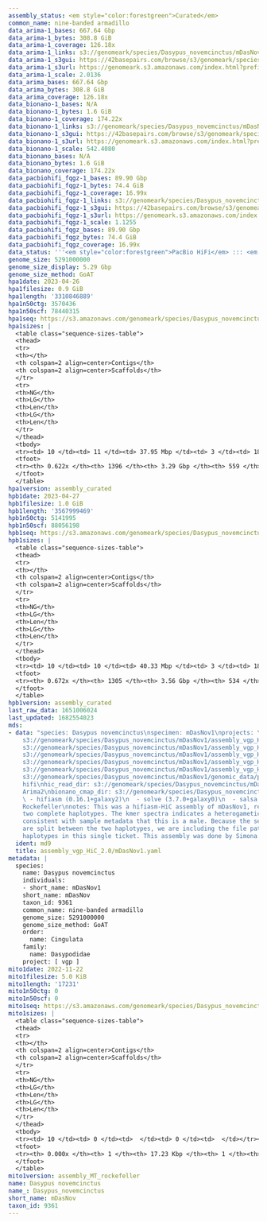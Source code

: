 ```yaml
---
assembly_status: <em style="color:forestgreen">Curated</em>
common_name: nine-banded armadillo
data_arima-1_bases: 667.64 Gbp
data_arima-1_bytes: 308.8 GiB
data_arima-1_coverage: 126.18x
data_arima-1_links: s3://genomeark/species/Dasypus_novemcinctus/mDasNov1/genomic_data/arima/<br>
data_arima-1_s3gui: https://42basepairs.com/browse/s3/genomeark/species/Dasypus_novemcinctus/mDasNov1/genomic_data/arima/
data_arima-1_s3url: https://genomeark.s3.amazonaws.com/index.html?prefix=species/Dasypus_novemcinctus/mDasNov1/genomic_data/arima/
data_arima-1_scale: 2.0136
data_arima_bases: 667.64 Gbp
data_arima_bytes: 308.8 GiB
data_arima_coverage: 126.18x
data_bionano-1_bases: N/A
data_bionano-1_bytes: 1.6 GiB
data_bionano-1_coverage: 174.22x
data_bionano-1_links: s3://genomeark/species/Dasypus_novemcinctus/mDasNov1/genomic_data/bionano/<br>
data_bionano-1_s3gui: https://42basepairs.com/browse/s3/genomeark/species/Dasypus_novemcinctus/mDasNov1/genomic_data/bionano/
data_bionano-1_s3url: https://genomeark.s3.amazonaws.com/index.html?prefix=species/Dasypus_novemcinctus/mDasNov1/genomic_data/bionano/
data_bionano-1_scale: 542.4080
data_bionano_bases: N/A
data_bionano_bytes: 1.6 GiB
data_bionano_coverage: 174.22x
data_pacbiohifi_fqgz-1_bases: 89.90 Gbp
data_pacbiohifi_fqgz-1_bytes: 74.4 GiB
data_pacbiohifi_fqgz-1_coverage: 16.99x
data_pacbiohifi_fqgz-1_links: s3://genomeark/species/Dasypus_novemcinctus/mDasNov1/genomic_data/pacbio_hifi/<br>
data_pacbiohifi_fqgz-1_s3gui: https://42basepairs.com/browse/s3/genomeark/species/Dasypus_novemcinctus/mDasNov1/genomic_data/pacbio_hifi/
data_pacbiohifi_fqgz-1_s3url: https://genomeark.s3.amazonaws.com/index.html?prefix=species/Dasypus_novemcinctus/mDasNov1/genomic_data/pacbio_hifi/
data_pacbiohifi_fqgz-1_scale: 1.1255
data_pacbiohifi_fqgz_bases: 89.90 Gbp
data_pacbiohifi_fqgz_bytes: 74.4 GiB
data_pacbiohifi_fqgz_coverage: 16.99x
data_status: '''<em style="color:forestgreen">PacBio HiFi</em> ::: <em style="color:forestgreen">Arima</em>'''
genome_size: 5291000000
genome_size_display: 5.29 Gbp
genome_size_method: GoAT
hpa1date: 2023-04-26
hpa1filesize: 0.9 GiB
hpa1length: '3310846889'
hpa1n50ctg: 3570436
hpa1n50scf: 78440315
hpa1seq: https://s3.amazonaws.com/genomeark/species/Dasypus_novemcinctus/mDasNov1/assembly_curated/mDasNov1.hap1.cur.20230426.fasta.gz
hpa1sizes: |
  <table class="sequence-sizes-table">
  <thead>
  <tr>
  <th></th>
  <th colspan=2 align=center>Contigs</th>
  <th colspan=2 align=center>Scaffolds</th>
  </tr>
  <tr>
  <th>NG</th>
  <th>LG</th>
  <th>Len</th>
  <th>LG</th>
  <th>Len</th>
  </tr>
  </thead>
  <tbody>
  <tr><td> 10 </td><td> 11 </td><td> 37.95 Mbp </td><td> 3 </td><td> 185.45 Mbp </td></tr><tr><td> 20 </td><td> 29 </td><td> 22.29 Mbp </td><td> 6 </td><td> 137.87 Mbp </td></tr><tr><td> 30 </td><td> 59 </td><td> 14.64 Mbp </td><td> 10 </td><td> 127.76 Mbp </td></tr><tr><td> 40 </td><td> 107 </td><td> 8.35 Mbp </td><td> 15 </td><td> 106.69 Mbp </td></tr><tr style="background-color:#cccccc;"><td> 50 </td><td> 205 </td><td style="background-color:#88ff88;"> 3.57 Mbp </td><td> 21 </td><td style="background-color:#88ff88;"> 78.44 Mbp </td></tr><tr><td> 60 </td><td> 551 </td><td> 0.52 Mbp </td><td> 30 </td><td> 32.36 Mbp </td></tr><tr><td> 70 </td><td> 0 </td><td>  </td><td> 0 </td><td>  </td></tr><tr><td> 80 </td><td> 0 </td><td>  </td><td> 0 </td><td>  </td></tr><tr><td> 90 </td><td> 0 </td><td>  </td><td> 0 </td><td>  </td></tr><tr><td> 100 </td><td> 0 </td><td>  </td><td> 0 </td><td>  </td></tr></tbody>
  <tfoot>
  <tr><th> 0.622x </th><th> 1396 </th><th> 3.29 Gbp </th><th> 559 </th><th> 3.31 Gbp </th></tr>
  </tfoot>
  </table>
hpa1version: assembly_curated
hpb1date: 2023-04-27
hpb1filesize: 1.0 GiB
hpb1length: '3567999469'
hpb1n50ctg: 5141995
hpb1n50scf: 88056198
hpb1seq: https://s3.amazonaws.com/genomeark/species/Dasypus_novemcinctus/mDasNov1/assembly_curated/mDasNov1.hap2.cur.20230427.fasta.gz
hpb1sizes: |
  <table class="sequence-sizes-table">
  <thead>
  <tr>
  <th></th>
  <th colspan=2 align=center>Contigs</th>
  <th colspan=2 align=center>Scaffolds</th>
  </tr>
  <tr>
  <th>NG</th>
  <th>LG</th>
  <th>Len</th>
  <th>LG</th>
  <th>Len</th>
  </tr>
  </thead>
  <tbody>
  <tr><td> 10 </td><td> 10 </td><td> 40.33 Mbp </td><td> 3 </td><td> 189.58 Mbp </td></tr><tr><td> 20 </td><td> 27 </td><td> 25.91 Mbp </td><td> 6 </td><td> 168.29 Mbp </td></tr><tr><td> 30 </td><td> 54 </td><td> 16.08 Mbp </td><td> 10 </td><td> 130.20 Mbp </td></tr><tr><td> 40 </td><td> 96 </td><td> 9.75 Mbp </td><td> 14 </td><td> 112.63 Mbp </td></tr><tr style="background-color:#cccccc;"><td> 50 </td><td> 169 </td><td style="background-color:#88ff88;"> 5.14 Mbp </td><td> 19 </td><td style="background-color:#88ff88;"> 88.06 Mbp </td></tr><tr><td> 60 </td><td> 327 </td><td> 1.98 Mbp </td><td> 26 </td><td> 63.09 Mbp </td></tr><tr><td> 70 </td><td> 0 </td><td>  </td><td> 0 </td><td>  </td></tr><tr><td> 80 </td><td> 0 </td><td>  </td><td> 0 </td><td>  </td></tr><tr><td> 90 </td><td> 0 </td><td>  </td><td> 0 </td><td>  </td></tr><tr><td> 100 </td><td> 0 </td><td>  </td><td> 0 </td><td>  </td></tr></tbody>
  <tfoot>
  <tr><th> 0.672x </th><th> 1305 </th><th> 3.56 Gbp </th><th> 534 </th><th> 3.57 Gbp </th></tr>
  </tfoot>
  </table>
hpb1version: assembly_curated
last_raw_data: 1651006024
last_updated: 1682554023
mds:
- data: "species: Dasypus novemcinctus\nspecimen: mDasNov1\nprojects: \n  - vgp\nhap1:
    s3://genomeark/species/Dasypus_novemcinctus/mDasNov1/assembly_vgp_HiC_2.0/evaluation/mDasNov1.HiC.hap1.20221115.fasta.gz\nhap2:
    s3://genomeark/species/Dasypus_novemcinctus/mDasNov1/assembly_vgp_HiC_2.0/evaluation/mDasNov1.HiC.hap2.20221115.fasta.gz\npretext_hap1:
    s3://genomeark/species/Dasypus_novemcinctus/mDasNov1/assembly_vgp_HiC_2.0/evaluation/hap1/pretext/mDasNov1_hap1__s2_heatmap.pretext\npretext_hap2:
    s3://genomeark/species/Dasypus_novemcinctus/mDasNov1/assembly_vgp_HiC_2.0/evaluation/hap2/pretext/mDasNov1_hap2__s2_heatmap.pretext\nkmer_spectra_img:
    s3://genomeark/species/Dasypus_novemcinctus/mDasNov1/assembly_vgp_HiC_2.0/evaluation/mDasNov1_png/\npacbio_read_dir:
    s3://genomeark/species/Dasypus_novemcinctus/mDasNov1/genomic_data/pacbio_hifi/\npacbio_read_type:
    hifi\nhic_read_dir: s3://genomeark/species/Dasypus_novemcinctus/mDasNov1/genomic_data/arima/\nhic_kit:
    Arima2\nbionano_cmap_dir: s3://genomeark/species/Dasypus_novemcinctus/mDasNov1/genomic_data/bionano/\npipeline:\n
    \ - hifiasm (0.16.1+galaxy2)\n  - solve (3.7.0+galaxy0)\n  - salsa (2.3+galaxy3)\nassembled_by_group:
    Rockefeller\nnotes: This was a hifiasm-HiC assembly of mDasNov1, resulting in
    two complete haplotypes. The kmer spectra indicates a heterogametic specimen,
    consistent with sample metadata that this is a male. Because the sex chromosomes
    are split between the two haplotypes, we are including the file paths for both
    haplotypes in this single ticket. This assembly was done by Simona Secomandi."
  ident: md9
  title: assembly_vgp_HiC_2.0/mDasNov1.yaml
metadata: |
  species:
    name: Dasypus novemcinctus
    individuals:
    - short_name: mDasNov1
    short_name: mDasNov
    taxon_id: 9361
    common_name: nine-banded armadillo
    genome_size: 5291000000
    genome_size_method: GoAT
    order:
      name: Cingulata
    family:
      name: Dasypodidae
    project: [ vgp ]
mito1date: 2022-11-22
mito1filesize: 5.0 KiB
mito1length: '17231'
mito1n50ctg: 0
mito1n50scf: 0
mito1seq: https://s3.amazonaws.com/genomeark/species/Dasypus_novemcinctus/mDasNov1/assembly_MT_rockefeller/mDasNov1.MT.20221122.fasta.gz
mito1sizes: |
  <table class="sequence-sizes-table">
  <thead>
  <tr>
  <th></th>
  <th colspan=2 align=center>Contigs</th>
  <th colspan=2 align=center>Scaffolds</th>
  </tr>
  <tr>
  <th>NG</th>
  <th>LG</th>
  <th>Len</th>
  <th>LG</th>
  <th>Len</th>
  </tr>
  </thead>
  <tbody>
  <tr><td> 10 </td><td> 0 </td><td>  </td><td> 0 </td><td>  </td></tr><tr><td> 20 </td><td> 0 </td><td>  </td><td> 0 </td><td>  </td></tr><tr><td> 30 </td><td> 0 </td><td>  </td><td> 0 </td><td>  </td></tr><tr><td> 40 </td><td> 0 </td><td>  </td><td> 0 </td><td>  </td></tr><tr style="background-color:#cccccc;"><td> 50 </td><td> 0 </td><td style="background-color:#ff8888;">  </td><td> 0 </td><td style="background-color:#ff8888;">  </td></tr><tr><td> 60 </td><td> 0 </td><td>  </td><td> 0 </td><td>  </td></tr><tr><td> 70 </td><td> 0 </td><td>  </td><td> 0 </td><td>  </td></tr><tr><td> 80 </td><td> 0 </td><td>  </td><td> 0 </td><td>  </td></tr><tr><td> 90 </td><td> 0 </td><td>  </td><td> 0 </td><td>  </td></tr><tr><td> 100 </td><td> 0 </td><td>  </td><td> 0 </td><td>  </td></tr></tbody>
  <tfoot>
  <tr><th> 0.000x </th><th> 1 </th><th> 17.23 Kbp </th><th> 1 </th><th> 17.23 Kbp </th></tr>
  </tfoot>
  </table>
mito1version: assembly_MT_rockefeller
name: Dasypus novemcinctus
name_: Dasypus_novemcinctus
short_name: mDasNov
taxon_id: 9361
---
```

